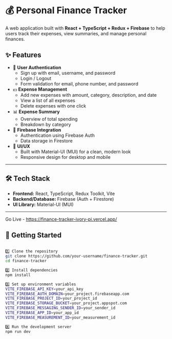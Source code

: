# 💰 Personal Finance Tracker

A web application built with **React + TypeScript + Redux + Firebase** to help users track their expenses, view summaries, and manage personal finances.  

## ✨ Features
- 🔐 **User Authentication**
  - Sign up with email, username, and password
  - Login / Logout
  - Form validation for email, phone number, and password
- 💵 **Expense Management**
  - Add new expenses with amount, category, description, and date
  - View a list of all expenses
  - Delete expenses with one click
- 📊 **Expense Summary**
  - Overview of total spending
  - Breakdown by category
- 🔄 **Firebase Integration**
  - Authentication using Firebase Auth
  - Data storage in Firestore
- 🎨 **UI/UX**
  - Built with Material-UI (MUI) for a clean, modern look
  - Responsive design for desktop and mobile

---

## 🛠️ Tech Stack
- **Frontend:** React, TypeScript, Redux Toolkit, Vite  
- **Backend/Database:** Firebase (Auth + Firestore)  
- **UI Library:** Material-UI (MUI)  

---
Go Live - https://finance-tracker-ivory-pi.vercel.app/

## 🚀 Getting Started
```bash

1️⃣ Clone the repository
git clone https://github.com/your-username/finance-tracker.git
cd finance-tracker

2️⃣ Install dependencies
npm install

3️⃣ Set up environment variables
VITE_FIREBASE_API_KEY=your_api_key
VITE_FIREBASE_AUTH_DOMAIN=your_project.firebaseapp.com
VITE_FIREBASE_PROJECT_ID=your_project_id
VITE_FIREBASE_STORAGE_BUCKET=your_project.appspot.com
VITE_FIREBASE_MESSAGING_SENDER_ID=your_sender_id
VITE_FIREBASE_APP_ID=your_app_id
VITE_FIREBASE_MEASUREMENT_ID=your_measurement_id

4️⃣ Run the development server
npm run dev


